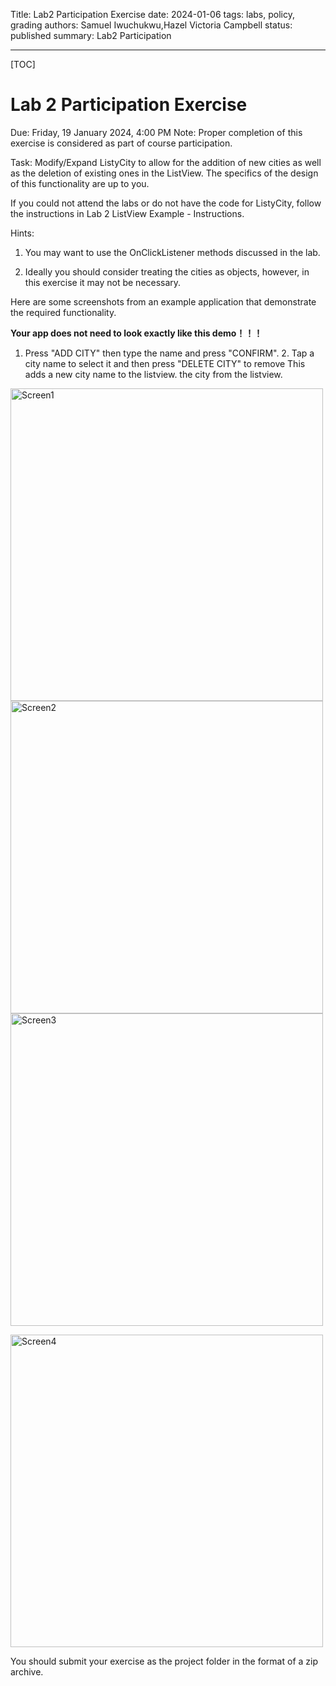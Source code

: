 Title: Lab2 Participation Exercise
date: 2024-01-06
tags: labs, policy, grading
authors: Samuel Iwuchukwu,Hazel Victoria Campbell
status: published
summary: Lab2 Participation

----

[TOC]

# Lab 2 Participation Exercise

Due: Friday, 19 January 2024, 4:00 PM
Note: Proper completion of this exercise is considered as part of course participation.

Task: Modify/Expand ListyCity to allow for the addition of new cities as well as the deletion of existing ones in the ListView. The specifics of the design of this functionality are up to you.

If you could not attend the labs or do not have the code for ListyCity, follow the instructions in Lab 2 ListView Example - Instructions. 

Hints:

1. You may want to use the OnClickListener methods discussed in the lab.

2. Ideally you should consider treating the cities as objects, however, in this exercise it may not be necessary.


Here are some screenshots from an example application that demonstrate the required functionality. 

**Your app does not need to look exactly like this demo！！！**

1. Press "ADD CITY" then type the name and press "CONFIRM".          2. Tap a city name to select it and then press "DELETE CITY" to remove
This adds a new city name to the listview.                                               the city from the listview.

<p align="left">
  <img src="/content/general/slides/img1_lab2.png" alt="Screen1" width="500" style="margin-right: 20px;"/>
  <img src="/content/general/slides/img2_lab2.png" alt="Screen2" width="500" style="margin-right: 20px;"/>
  <img src="/content/general/slides/img3_lab2.png" alt="Screen3" width="500" style="margin-right: 20px;"/>
</p>

<p align="left">
  <img src="/content/general/slides/img4_lab2.png" alt="Screen4" width="500" style="margin-right: 20px;"/>
</p>

You should submit your exercise as the project folder in the format of a zip archive.